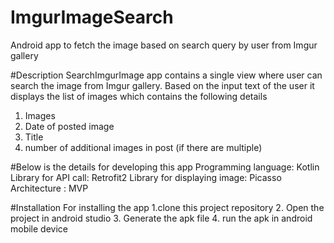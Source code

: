 # ImgurImageSearch
Android app to fetch the image based on search query by user from Imgur gallery

#Description
SearchImgurImage app contains a single view where user can search the image from Imgur gallery.
Based on the input text of the user it displays the list of images which contains the following details
1. Images
2. Date of posted image
3. Title
4. number of additional images in post (if there are multiple)

#Below is the details for developing this app
Programming language: Kotlin
Library for API call: Retrofit2
Library for displaying image: Picasso
Architecture : MVP

#Installation
For installing the app 
1.clone this project repository
2. Open the project in android studio
3. Generate the apk file
4. run the apk in android mobile device

